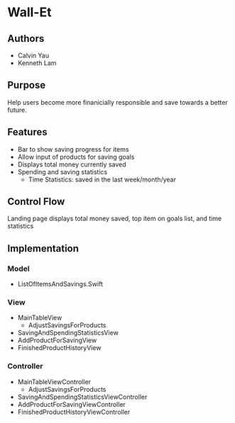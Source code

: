 # Wall-Et

## Authors
- Calvin Yau
- Kenneth Lam

## Purpose
Help users become more finanicially responsible and save towards a better future.

## Features
- Bar to show saving progress for items
- Allow input of products for saving goals
- Displays total money currently saved
- Spending and saving statistics
  - Time Statistics: saved in the last week/month/year

## Control Flow
Landing page displays total money saved, top item on goals list, and time statistics

## Implementation

### Model
- ListOfItemsAndSavings.Swift

### View
- MainTableView
  - AdjustSavingsForProducts
- SavingAndSpendingStatisticsView
- AddProductForSavingView
- FinishedProductHistoryView

### Controller
- MainTableViewController
  - AdjustSavingsForProducts
- SavingAndSpendingStatisticsViewController
- AddProductForSavingViewController
- FinishedProductHistoryViewController
